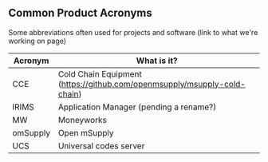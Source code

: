 ## Common Product Acronyms

Some abbreviations often used for projects and software (link to what we're working on page)

|**Acronym**|**What is it?**|
|--|--|
| CCE | Cold Chain Equipment (https://github.com/openmsupply/msupply-cold-chain) |
| IRIMS | Application Manager (pending a rename?) |
| MW | Moneyworks |
| omSupply | Open mSupply |
| UCS | Universal codes server |
